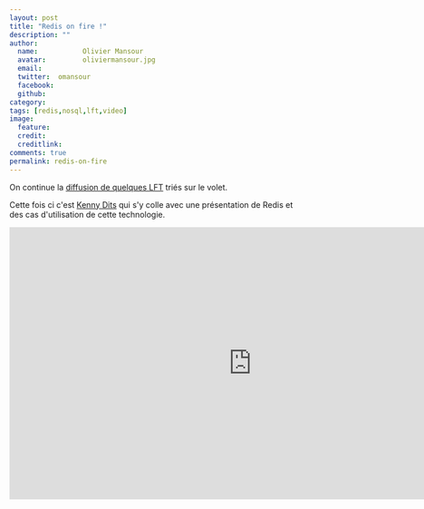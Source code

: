 ```yaml
---
layout: post
title: "Redis on fire !"
description: ""
author:
  name:           Olivier Mansour
  avatar:         oliviermansour.jpg
  email:          
  twitter:  omansour      
  facebook:       
  github:    
category: 
tags: [redis,nosql,lft,video]
image:
  feature: 
  credit: 
  creditlink: 
comments: true  
permalink: redis-on-fire
---
```


On continue la [diffusion de quelques LFT](http://tech.m6web.fr/tag/lft/) triés sur le volet.

Cette fois ci c'est [Kenny Dits](https://twitter.com/kenny_dee) qui s'y colle avec une présentation de Redis et des cas d'utilisation de cette technologie.



<iframe allowfullscreen="" frameborder="0" height="480" src="https://www.youtube.com/embed/NyAK251jGds?wmode=transparent&feature=oembed" width="854"></iframe>


